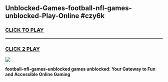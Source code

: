 
## Unblocked-Games-football-nfl-games-unblocked-Play-Online #czy6k
<h3>
<a href="https://news.freeplayer.one?title=football-nfl-games-unblocked&ref=3">CLICK TO PLAY</a></h3>
<hr>

<h3>
<a href="https://news.freeplayer.one?title=football-nfl-games-unblocked&ref=3">CLICK 2 PLAY</a>
  
</h3>

<a href="https://news.freeplayer.one?title=football-nfl-games-unblocked&ref=3"><img src="https://clearcache.store/games.png"></a>


**football-nfl-games-unblocked games unblocked: Your Gateway to Fun and Accessible Online Gaming**
